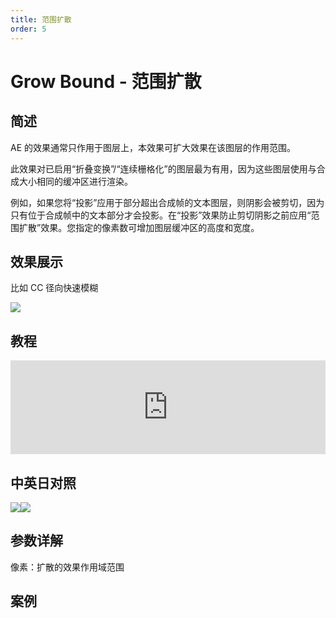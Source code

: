 ```yaml
---
title: 范围扩散
order: 5
---
```


# Grow Bound - 范围扩散

## 简述

AE 的效果通常只作用于图层上，本效果可扩大效果在该图层的作用范围。

此效果对已启用“折叠变换”/“连续栅格化”的图层最为有用，因为这些图层使用与合成大小相同的缓冲区进行渲染。

例如，如果您将“投影”应用于部分超出合成帧的文本图层，则阴影会被剪切，因为只有位于合成帧中的文本部分才会投影。在“投影”效果防止剪切阴影之前应用“范围扩散”效果。您指定的像素数可增加图层缓冲区的高度和宽度。

## 效果展示

比如 CC 径向快速模糊

![](https://cdn.yuelili.com/20220102215615.png)

## 教程

<iframe src="https://player.bilibili.com/player.html?bvid=BV1e34y1X7Vj&page=29&high_quality=1" width="100%" allowfullscreen="allowfullscreen" frameborder="0"></iframe>

## 中英日对照

![](https://mir.yuelili.com/user/AE/effects/AE-Effects-Utility-Grow_Bound.png)![](https://mir.yuelili.com/user/AE/effects/AE-Effects-Utility-Grow_Bound_cn.png)

## 参数详解

像素：扩散的效果作用域范围

## 案例
